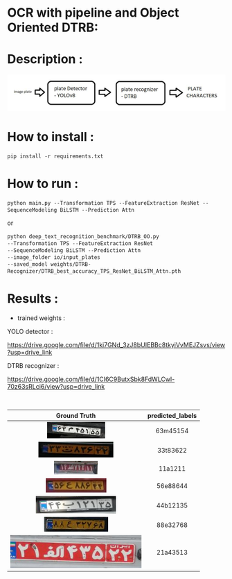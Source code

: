 # OCR with pipeline and Object Oriented DTRB:


# Description :
<p float="center">
    <img src  = "assets/Capture.JPG" width=600 /> 
</p>

# How to install :
```
pip install -r requirements.txt
```
# How to run :
```
python main.py --Transformation TPS --FeatureExtraction ResNet --SequenceModeling BiLSTM --Prediction Attn 
```
or 
```
python deep_text_recognition_benchmark/DTRB_OO.py 
--Transformation TPS --FeatureExtraction ResNet 
--SequenceModeling BiLSTM --Prediction Attn 
--image_folder io/input_plates 
--saved_model weights/DTRB-Recognizer/DTRB_best_accuracy_TPS_ResNet_BiLSTM_Attn.pth 
```

# Results :

+ trained weights : <br/>

YOLO detector : <br/>

https://drive.google.com/file/d/1ki7GNd_3zJ8bUIEBBc8tkyiVvMEJZsvs/view?usp=drive_link

DTRB recognizer : <br/>

https://drive.google.com/file/d/1CI6C9ButxSbk8FdWLCwl-70z63sRLci6/view?usp=drive_link




<br/>

|                Ground Truth                 | predicted_labels |
|:-------------------------------------:| :-------------------------------------:| 
| ![](io/input_plates/1.jpg "1") | 63m45154 |
| ![](io/input_plates/2.jpg "1") | 33t83622 |
| ![](io/input_plates/3.jpg "1") | 11a1211 |
| ![](io/input_plates/4.jpg "1") | 56e88644 |
| ![](io/input_plates/5.jpg "1") | 44b12135 |
| ![](io/input_plates/8.jpg "1") | 88e32768 | 
| ![](io/input_plates/6.jpg "1") | 21a43513 | 